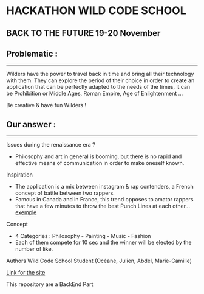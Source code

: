 # HACKATHON WILD CODE SCHOOL

## BACK TO THE FUTURE 19-20 November

## Problematic :
---

Wilders have the power to travel back in time and bring all their technology with them. 
They can explore the period of their choice in order to create an application that can be perfectly adapted to the needs of the times, 
it can be Prohibition or Middle Ages, Roman Empire, Age of Enlightenment ...

Be creative & have fun Wilders !

## Our answer :
---

Issues during the renaissance era ? 
* Philosophy and art in general is booming, but there is no rapid and effective means of communication in order to make oneself known.

Inspiration
* The application is a mix between instagram & rap contenders, a French concept of battle between two rappers.
* Famous in Canada and in France, this trend opposes to amator rappers that have a few minutes to throw the best Punch Lines at each other… [exemple](https://www.youtube.com/watch?v=bmfAai73OgA&ab_channel=The1995posse)

Concept
* 4 Categories : Philosophy - Painting - Music - Fashion
* Each of them compete for 10 sec and the winner will be elected by the number of like.

Authors
Wild Code School Student (Océane, Julien, Abdel, Marie-Camille)

[Link for the site](http://www.citizen-court.tech/painting)

This repository are a BackEnd Part

